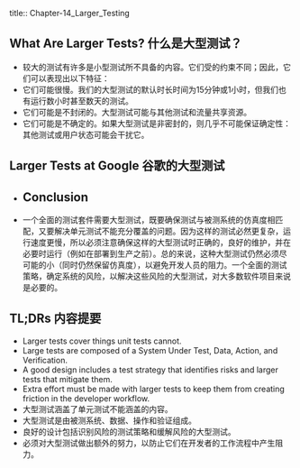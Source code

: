 title:: Chapter-14_Larger_Testing

## What Are Larger Tests? 什么是大型测试？
- 较大的测试有许多是小型测试所不具备的内容。它们受的约束不同；因此，它们可以表现出以下特征：
- 它们可能很慢。我们的大型测试的默认时长时间为15分钟或1小时，但我们也有运行数小时甚至数天的测试。
- 它们可能是不封闭的。大型测试可能与其他测试和流量共享资源。
- 它们可能是不确定的。如果大型测试是非密封的，则几乎不可能保证确定性：其他测试或用户状态可能会干扰它。
## Larger Tests at Google 谷歌的大型测试
- ## Conclusion
- 一个全面的测试套件需要大型测试，既要确保测试与被测系统的仿真度相匹配，又要解决单元测试不能充分覆盖的问题。因为这样的测试必然更复杂，运行速度更慢，所以必须注意确保这样的大型测试时正确的，良好的维护，并在必要时运行（例如在部署到生产之前）。总的来说，这种大型测试仍然必须尽可能的小（同时仍然保留仿真度），以避免开发人员的阻力。一个全面的测试策略，确定系统的风险，以解决这些风险的大型测试，对大多数软件项目来说是必要的。
## TL;DRs 内容提要
- Larger tests cover things unit tests cannot.
- Large tests are composed of a System Under Test, Data, Action, and Verification.
- A good design includes a test strategy that identifies risks and larger tests that mitigate them.
- Extra effort must be made with larger tests to keep them from creating friction in the developer workflow.
- 大型测试涵盖了单元测试不能涵盖的内容。
- 大型测试是由被测系统、数据、操作和验证组成。
- 良好的设计包括识别风险的测试策略和缓解风险的大型测试。
- 必须对大型测试做出额外的努力，以防止它们在开发者的工作流程中产生阻力。